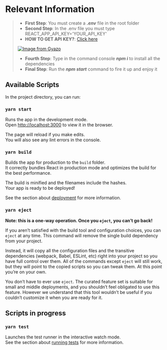 # Relevant Information
>
> - **First Step**: You must create a ***.env*** file in the root folder
> - **Second Step**: In the .env file you must type REACT_APP_API_KEY='YOUR_API_KEY'
> - **HOW TO GET API KEY?**: [Click here](https://developers.giphy.com/dashboard/)
>
> [![Image from Gyazo](https://i.gyazo.com/abe00f6dc1dc7a4a8ab1bd87f507c84b.png)](https://gyazo.com/abe00f6dc1dc7a4a8ab1bd87f507c84b)
>
> - **Fourth Step**: Type in the command console ***npm i*** to install all the dependencies
> - **Final Step**: Run the ***npm start*** command to fire it up and enjoy it

## Available Scripts

In the project directory, you can run:

### `yarn start`

Runs the app in the development mode.\
Open [http://localhost:3000](http://localhost:3000) to view it in the browser.

The page will reload if you make edits.\
You will also see any lint errors in the console.

### `yarn build`

Builds the app for production to the `build` folder.\
It correctly bundles React in production mode and optimizes the build for the best performance.

The build is minified and the filenames include the hashes.\
Your app is ready to be deployed!

See the section about [deployment](https://facebook.github.io/create-react-app/docs/deployment) for more information.

### `yarn eject`

**Note: this is a one-way operation. Once you `eject`, you can’t go back!**

If you aren’t satisfied with the build tool and configuration choices, you can `eject` at any time. This command will remove the single build dependency from your project.

Instead, it will copy all the configuration files and the transitive dependencies (webpack, Babel, ESLint, etc) right into your project so you have full control over them. All of the commands except `eject` will still work, but they will point to the copied scripts so you can tweak them. At this point you’re on your own.

You don’t have to ever use `eject`. The curated feature set is suitable for small and middle deployments, and you shouldn’t feel obligated to use this feature. However we understand that this tool wouldn’t be useful if you couldn’t customize it when you are ready for it.

## Scripts in progress

### `yarn test`

Launches the test runner in the interactive watch mode.\
See the section about [running tests](https://facebook.github.io/create-react-app/docs/running-tests) for more information.
